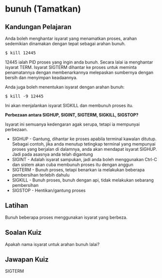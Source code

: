 # bunuh (Tamatkan)

## Kandungan Pelajaran

Anda boleh menghantar isyarat yang menamatkan proses, arahan sedemikian dinamakan dengan tepat sebagai arahan bunuh.

<pre>$ kill 12445</pre>

12445 ialah PID proses yang ingin anda bunuh. Secara lalai ia menghantar isyarat TERM. Isyarat SIGTERM dihantar ke proses untuk meminta penamatannya dengan membenarkannya melepaskan sumbernya dengan bersih dan menyimpan keadaannya.

Anda juga boleh menentukan isyarat dengan arahan bunuh:

<pre>$ kill -9 12445</pre>

Ini akan menjalankan isyarat SIGKILL dan membunuh proses itu.

<b>Perbezaan antara SIGHUP, SIGINT, SIGTERM, SIGKILL, SIGSTOP?</b>

Isyarat ini semuanya kedengaran agak serupa, tetapi ia mempunyai perbezaan.

<ul>
<li>SIGHUP - Gantung, dihantar ke proses apabila terminal kawalan ditutup. Sebagai contoh, jika anda menutup tetingkap terminal yang mempunyai proses yang berjalan di dalamnya, anda akan mendapat isyarat SIGHUP. Jadi pada asasnya anda telah digantung</li>
<li>SIGINT - Adalah isyarat sampukan, jadi anda boleh menggunakan Ctrl-C dan sistem akan cuba membunuh proses itu dengan anggun</li>
<li>SIGTERM - Bunuh proses, tetapi benarkan ia melakukan beberapa pembersihan terlebih dahulu</li>
<li>SIGKILL - Bunuh proses, bunuh dengan api, tidak melakukan sebarang pembersihan</li>
<li>SIGSTOP - Hentikan/gantung proses</li>
</ul>

## Latihan

Bunuh beberapa proses menggunakan isyarat yang berbeza.

## Soalan Kuiz

Apakah nama isyarat untuk arahan bunuh lalai?

## Jawapan Kuiz

SIGTERM